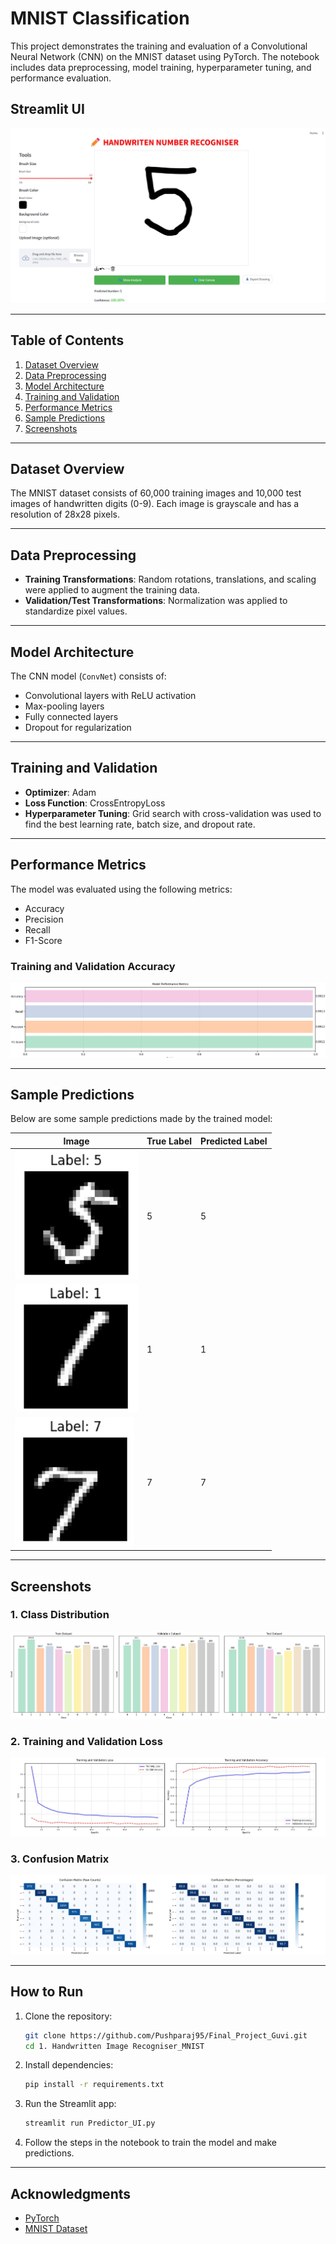 # MNIST Classification

This project demonstrates the training and evaluation of a Convolutional Neural Network (CNN) on the MNIST dataset using PyTorch. The notebook includes data preprocessing, model training, hyperparameter tuning, and performance evaluation.

## Streamlit UI

![streamlit ui](screenshots/UI.jpg)

---

## Table of Contents
1. [Dataset Overview](#dataset-overview)
2. [Data Preprocessing](#data-preprocessing)
3. [Model Architecture](#model-architecture)
4. [Training and Validation](#training-and-validation)
5. [Performance Metrics](#performance-metrics)
6. [Sample Predictions](#sample-predictions)
7. [Screenshots](#screenshots)

---

## Dataset Overview
The MNIST dataset consists of 60,000 training images and 10,000 test images of handwritten digits (0-9). Each image is grayscale and has a resolution of 28x28 pixels.

---

## Data Preprocessing
- **Training Transformations**: Random rotations, translations, and scaling were applied to augment the training data.
- **Validation/Test Transformations**: Normalization was applied to standardize pixel values.

---

## Model Architecture
The CNN model (`ConvNet`) consists of:
- Convolutional layers with ReLU activation
- Max-pooling layers
- Fully connected layers
- Dropout for regularization

---

## Training and Validation
- **Optimizer**: Adam
- **Loss Function**: CrossEntropyLoss
- **Hyperparameter Tuning**: Grid search with cross-validation was used to find the best learning rate, batch size, and dropout rate.

---

## Performance Metrics
The model was evaluated using the following metrics:
- Accuracy
- Precision
- Recall
- F1-Score

### Training and Validation Accuracy
![Performance metrics](screenshots/metrics.jpg)

---

## Sample Predictions
Below are some sample predictions made by the trained model:

| **Image** | **True Label** | **Predicted Label** |
|-----------|----------------|---------------------|
| ![Sample1](screenshots/sample1.jpg) | 5 | 5 |
| ![Sample2](screenshots/sample2.jpg) | 1 | 1 |
| ![Sample3](screenshots/sample3.jpg) | 7 | 7 |

---

## Screenshots

### 1. Class Distribution
![Class Distribution](screenshots/class_distribution.jpg)

### 2. Training and Validation Loss
![Training and Validation Loss](screenshots/training_loss.jpg)

### 3. Confusion Matrix
![Confusion Matrix](screenshots/confusion_matrix.jpg)

---

## How to Run

1. Clone the repository:
    ```bash
    git clone https://github.com/Pushparaj95/Final_Project_Guvi.git
    cd 1. Handwritten Image Recogniser_MNIST
    ```

2. Install dependencies:
    ```bash
    pip install -r requirements.txt
    ```

3. Run the Streamlit app:
    ```bash
    streamlit run Predictor_UI.py
    ```

4. Follow the steps in the notebook to train the model and make predictions.

---

## Acknowledgments
- [PyTorch](https://pytorch.org/)
- [MNIST Dataset](http://yann.lecun.com/exdb/mnist/)